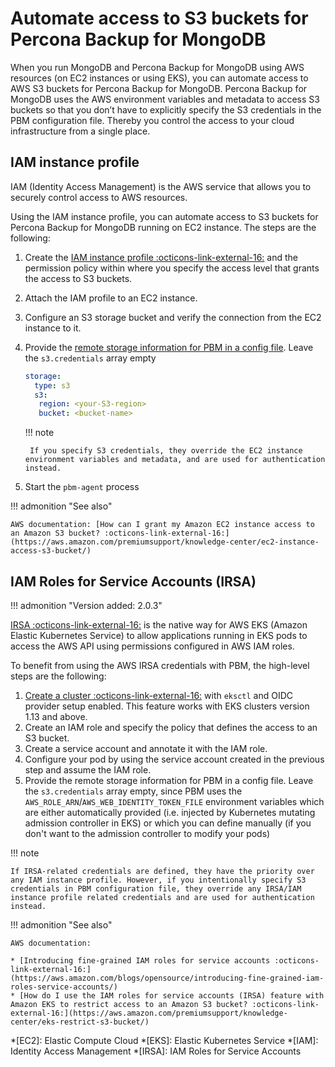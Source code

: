 # Automate access to S3 buckets for Percona Backup for MongoDB

When you run MongoDB and Percona Backup for MongoDB using AWS resources (on EC2 instances or using EKS), you can automate access to AWS S3 buckets for Percona Backup for MongoDB. Percona Backup for MongoDB uses the AWS environment variables and metadata to access S3 buckets so that you don’t have to explicitly specify the S3 credentials in the PBM configuration file. Thereby you control the access to your cloud infrastructure from a single place.

## IAM instance profile 

IAM (Identity Access Management) is the AWS service that allows you to securely control access to AWS resources.

Using the IAM instance profile, you can automate access to S3 buckets for Percona Backup for MongoDB running on EC2 instance. The steps are the following:

1. Create the [IAM instance profile :octicons-link-external-16:](https://docs.aws.amazon.com/AWSEC2/latest/UserGuide/iam-roles-for-amazon-ec2.html) and the permission policy within where you specify the access level that grants the access to S3 buckets.

2. Attach the IAM profile to an EC2 instance.

3. Configure an S3 storage bucket and verify the connection from the EC2 instance to it.


4. Provide the [remote storage information for PBM in a config file](../install/backup-storage.md). Leave the `s3.credentials` array empty
    
    ```yaml
    storage:
      type: s3
      s3:
       region: <your-S3-region>
       bucket: <bucket-name>
    ```

    !!! note

        If you specify S3 credentials, they override the EC2 instance environment variables and metadata, and are used for authentication instead.


5. Start the `pbm-agent` process

!!! admonition "See also"

    AWS documentation: [How can I grant my Amazon EC2 instance access to an Amazon S3 bucket? :octicons-link-external-16:](https://aws.amazon.com/premiumsupport/knowledge-center/ec2-instance-access-s3-bucket/)

## IAM Roles for Service Accounts (IRSA)

!!! admonition "Version added: 2.0.3"

[IRSA :octicons-link-external-16:](https://docs.aws.amazon.com/eks/latest/userguide/iam-roles-for-service-accounts.html) is the native way for AWS EKS (Amazon Elastic Kubernetes Service) to allow applications running in EKS pods to access the AWS API using permissions configured in AWS IAM roles.

To benefit from using the AWS IRSA credentials with PBM, the high-level steps are the following:

1. [Create a cluster :octicons-link-external-16:](https://docs.aws.amazon.com/emr/latest/EMR-on-EKS-DevelopmentGuide/setting-up-eks-cluster.html) with `eksctl` and OIDC provider setup enabled. This feature works with EKS clusters version 1.13 and above.
2. Create an IAM role and specify the policy that defines the access to an S3 bucket.
3. Create a service account and annotate it with the IAM role.
3. Configure your pod by using the service account created in the previous step and assume the IAM role.
4. Provide the remote storage information for PBM in a config file. Leave the `s3.credentials` array empty, since PBM uses the `AWS_ROLE_ARN`/`AWS_WEB_IDENTITY_TOKEN_FILE` environment variables which are either automatically provided (i.e. injected by Kubernetes mutating admission controller in EKS) or which you can define manually (if you don't want to the admission controller to modify your pods)


!!! note 

    If IRSA-related credentials are defined, they have the priority over any IAM instance profile. However, if you intentionally specify S3 credentials in PBM configuration file, they override any IRSA/IAM instance profile related credentials and are used for authentication instead.

!!! admonition "See also"

    AWS documentation: 

    * [Introducing fine-grained IAM roles for service accounts :octicons-link-external-16:](https://aws.amazon.com/blogs/opensource/introducing-fine-grained-iam-roles-service-accounts/)
    * [How do I use the IAM roles for service accounts (IRSA) feature with Amazon EKS to restrict access to an Amazon S3 bucket? :octicons-link-external-16:](https://aws.amazon.com/premiumsupport/knowledge-center/eks-restrict-s3-bucket/)



*[EC2]: Elastic Compute Cloud
*[EKS]: Elastic Kubernetes Service
*[IAM]: Identity Access Management
*[IRSA]: IAM Roles for Service Accounts